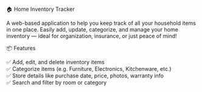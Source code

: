 🏠 Home Inventory Tracker

A web-based application to help you keep track of all your household items in one place. Easily add, update, categorize, and manage your home inventory — ideal for organization, insurance, or just peace of mind!

📦 Features

✅ Add, edit, and delete inventory items  
✅ Categorize items (e.g. Furniture, Electronics, Kitchenware, etc.)  
✅ Store details like purchase date, price, photos, warranty info  
✅ Search and filter by room or category  
